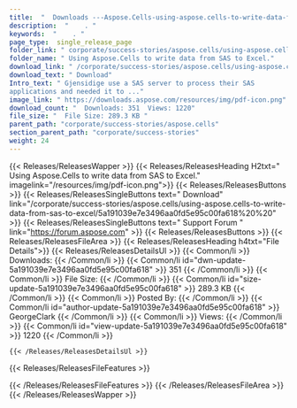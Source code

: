 ```yaml
---
title:  "  Downloads ---Aspose.Cells-using-aspose.cells-to-write-data-from-sas-to-excel . " 
description:  "    . " 
keywords:  "    . " 
page_type:  single_release_page
folder_link: " corporate/success-stories/aspose.cells/using-aspose.cells-to-write-data-from-sas-to-excel/"
folder_name: " Using Aspose.Cells to write data from SAS to Excel."
download_link: " /corporate/success-stories/aspose.cells/using-aspose.cells-to-write-data-from-sas-to-excel/5a191039e7e3496aa0fd5e95c00fa618"
download_text: " Download"
Intro_text: " Gjensidige use a SAS server to process their SAS
applications and needed it to ..."
image_link: " https://downloads.aspose.com/resources/img/pdf-icon.png"
download_count: "  Downloads: 351  Views: 1220"
file_size: "  File Size: 289.3 KB "
parent_path: "corporate/success-stories/aspose.cells"
section_parent_path: "corporate/success-stories"
weight: 24 
---
```


{{< Releases/ReleasesWapper >}}
  {{< Releases/ReleasesHeading H2txt=" Using Aspose.Cells to write data from SAS to Excel." imagelink="/resources/img/pdf-icon.png">}}
  {{< Releases/ReleasesButtons >}}
    {{< Releases/ReleasesSingleButtons text=" Download" link="/corporate/success-stories/aspose.cells/using-aspose.cells-to-write-data-from-sas-to-excel/5a191039e7e3496aa0fd5e95c00fa618%20%20" >}}
    {{< Releases/ReleasesSingleButtons text=" Support Forum " link="https://forum.aspose.com" >}}
  {{< Releases/ReleasesButtons >}}
  {{< Releases/ReleasesFileArea >}}
    {{< Releases/ReleasesHeading h4txt="File Details">}}
    {{< Releases/ReleasesDetailsUl >}}
            {{< Common/li  >}} Downloads: {{< /Common/li >}} 
      {{< Common/li id="dwn-update-5a191039e7e3496aa0fd5e95c00fa618" >}} 351 {{< /Common/li >}} 
      {{< Common/li  >}} File Size: {{< /Common/li >}} 
      {{< Common/li id="size-update-5a191039e7e3496aa0fd5e95c00fa618" >}} 289.3 KB {{< /Common/li >}} 
      {{< Common/li  >}} Posted By: {{< /Common/li >}} 
      {{< Common/li id="author-update-5a191039e7e3496aa0fd5e95c00fa618" >}} GeorgeClark {{< /Common/li >}} 
      {{< Common/li  >}} Views: {{< /Common/li >}} 
      {{< Common/li id="view-update-5a191039e7e3496aa0fd5e95c00fa618" >}} 1220 {{< /Common/li >}} 

    {{< /Releases/ReleasesDetailsUl >}}

  {{< Releases/ReleasesFileFeatures >}}
      
  {{< /Releases/ReleasesFileFeatures >}}
 {{< /Releases/ReleasesFileArea >}}
{{< /Releases/ReleasesWapper >}}


